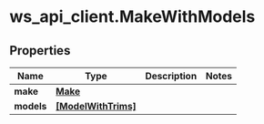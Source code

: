 # ws_api_client.MakeWithModels

## Properties
Name | Type | Description | Notes
------------ | ------------- | ------------- | -------------
**make** | [**Make**](Make.md) |  | 
**models** | [**[ModelWithTrims]**](ModelWithTrims.md) |  | 



